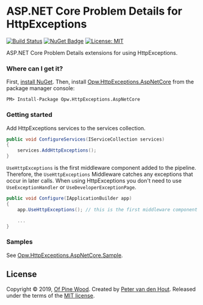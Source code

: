 # ASP.NET Core Problem Details for HttpExceptions
[![Build Status](https://ofpinewood.visualstudio.com/Of%20Pine%20Wood/_apis/build/status/ofpinewood.http-exceptions?branchName=master)](https://ofpinewood.visualstudio.com/Of%20Pine%20Wood/_build/latest?definitionId=6&branchName=master)
[![NuGet Badge](https://img.shields.io/nuget/v/Opw.HttpExceptions.AspNetCore.svg)](https://www.nuget.org/packages/Opw.HttpExceptions.AspNetCore/)
[![License: MIT](https://img.shields.io/github/license/ofpinewood/http-exceptions.svg)](https://github.com/ofpinewood/http-exceptions/blob/master/LICENSE)

ASP.NET Core Problem Details extensions for using HttpExceptions.

### Where can I get it?
First, [install NuGet](http://docs.nuget.org/docs/start-here/installing-nuget). Then, install [Opw.HttpExceptions.AspNetCore](https://www.nuget.org/packages/Opw.HttpExceptions.AspNetCore/) from the package manager console:

```
PM> Install-Package Opw.HttpExceptions.AspNetCore
```

### Getting started
Add HttpExceptions services to the services collection.
``` csharp
public void ConfigureServices(IServiceCollection services)
{
    services.AddHttpExceptions();
}
```

`UseHttpExceptions` is the first middleware component added to the pipeline. Therefore, the `UseHttpExceptions` Middleware catches any exceptions that occur in later calls.
When using HttpExceptions you don't need to use `UseExceptionHandler` or `UseDeveloperExceptionPage`.
``` csharp
public void Configure(IApplicationBuilder app)
{
    app.UseHttpExceptions(); // this is the first middleware component added to the pipeline

    ...
}

```

### Samples
See [Opw.HttpExceptions.AspNetCore.Sample](/docs/Opw.HttpExceptions.AspNetCore.Sample.md).

## License
Copyright &copy; 2019, [Of Pine Wood](http://ofpinewood.com).
Created by [Peter van den Hout](http://ofpinewood.com).
Released under the terms of the [MIT license](https://github.com/ofpinewood/http-exceptions/blob/master/LICENSE).